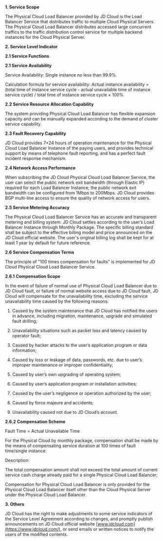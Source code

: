 **1. Service Scope**

The Physical Cloud Load Balancer provided by JD Cloud is the Load Balancer Service that distributes traffic to multiple Cloud Physical Servers. The Physical Cloud Load Balancer distributes accessed large concurrent traffics to the traffic distribution control service for multiple backend instances for the Cloud Physical Server.

**2. Service Level Indicator**

**2.1 Service Functions**

**2.1 Service Availability**

Service Availability: Single instance no less than 99.9%.

Calculation formula for service availability: Actual instance availability = (total time of instance service cycle - actual unavailable time of instance service cycle) / total time of instance service cycle × 100%

**2.2 Service Resource Allocation Capability**

The system providing Physical Cloud Load Balancer has flexible expansion capacity and can be manually expanded according to the demand of cluster service capability.

**2.3 Fault Recovery Capability**

JD Cloud provides 7×24 hours of operation maintenance for the Physical Cloud Load Balancer Instance of the paying users, and provides technical support by means of telephone fault reporting, and has a perfect fault incident response mechanism.

**2.4 Network Access Performance**

When subscribing the JD Cloud Physical Cloud Load Balancer Service, the user can select the public network exit bandwidth (through Elastic IP) required for each Load Balancer Instance; the public network exit bandwidth can be configured from 1Mbps to 200Mbps. JD Cloud provides BGP multi-line access to ensure the quality of network access for users.

**2.5 Service Metering Accuracy**

The Physical Cloud Load Balancer Service has an accurate and transparent metering and billing system. JD Cloud settles according to the user’s Load Balancer Instance through Monthly Package. The specific billing standard shall be subject to the effective billing model and price announced on the JD Cloud official website. The user's original billing log shall be kept for at least 1 year by default for future reference.

**2.6 Service Compensation Terms**

The principle of "100 times compensation for faults" is implemented for JD Cloud Physical Cloud Load Balancer Service.

**2.6.1** **Compensation Scope**

In the event of failure of normal use of Physical Cloud Load Balancer due to JD Cloud fault, or failure of normal website access due to JD Cloud fault, JD Cloud will compensate for the unavailability time, excluding the service unavailability time caused by the following reasons:

1. Caused by the system maintenance that JD Cloud has notified the users in advance, including migration, maintenance, upgrade and simulated fault drilling;

2. Unavailability situations such as packet loss and latency caused by operator fault;

3. Caused by hacker attacks to the user’s application program or data information;

4. Caused by loss or leakage of data, passwords, etc. due to user’s improper maintenance or improper confidentiality;

5. Caused by user’s own upgrading of operating system;

6. Caused by user’s application program or installation activities;

7. Caused by the user’s negligence or operation authorized by the user;

8. Caused by force majeure and accidents;

9. Unavailability caused not due to JD Cloud’s account.

**2.6.2** **Compensation Scheme**

Fault Time = Actual Unavailable Time

For the Physical Cloud by monthly package, compensation shall be made by the means of compensating service duration at 100 times of fault time/single instance.

Description:

The total compensation amount shall not exceed the total amount of current service cash charge already paid for a single Physical Cloud Load Balancer;

Compensation for Physical Cloud Load Balancer is only provided for the Physical Cloud Load Balancer itself other than the Cloud Physical Server under the Physical Cloud Load Balancer.

**3. Others**

JD Cloud has the right to make adjustments to some service indicators of the Service Level Agreement according to changes, and promptly publish announcements on JD Cloud official website [www.jdcloud.com](https://www.jdcloud.com/), or send emails or written notices to notify the users of the modified contents.

 

 

